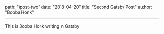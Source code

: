 path: "/post-two"
date: "2018-04-20"
title: "Second Gatsby Post"
author: "Booba Honk"

---

This is Booba Honk writing in Gatsby
